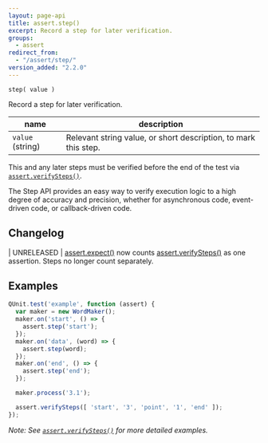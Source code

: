 ```yaml
---
layout: page-api
title: assert.step()
excerpt: Record a step for later verification.
groups:
  - assert
redirect_from:
  - "/assert/step/"
version_added: "2.2.0"
---
```


`step( value )`

Record a step for later verification.

| name | description |
|------|-------------|
| `value` (string) | Relevant string value, or short description, to mark this step. |

This and any later steps must be verified before the end of the test via [`assert.verifySteps()`](./verifySteps.md).

The Step API provides an easy way to verify execution logic to a high degree of accuracy and precision, whether for asynchronous code, event-driven code, or callback-driven code.

## Changelog

| UNRELEASED | [assert.expect()](./expect.md) now counts [assert.verifySteps()](./verifySteps.md) as one assertion. Steps no longer count separately.

## Examples

```js
QUnit.test('example', function (assert) {
  var maker = new WordMaker();
  maker.on('start', () => {
    assert.step('start');
  });
  maker.on('data', (word) => {
    assert.step(word);
  });
  maker.on('end', () => {
    assert.step('end');
  });

  maker.process('3.1');

  assert.verifySteps([ 'start', '3', 'point', '1', 'end' ]);
});
```

_Note: See [`assert.verifySteps()`](./verifySteps.md) for more detailed examples._
